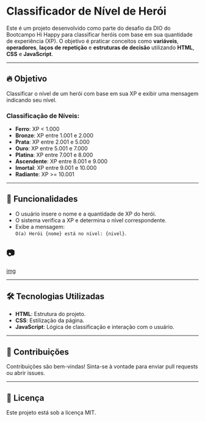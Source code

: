 # Classificador de Nível de Herói

Este é um projeto desenvolvido como parte do desafio da DIO do Bootcampo Hi Happy para classificar heróis com base em sua quantidade de experiência (XP). O objetivo é praticar conceitos como **variáveis**, **operadores**, **laços de repetição** e **estruturas de decisão** utilizando **HTML**, **CSS** e **JavaScript**.

---

## 🔥 Objetivo

Classificar o nível de um herói com base em sua XP e exibir uma mensagem indicando seu nível.

### Classificação de Níveis:

- **Ferro**: XP < 1.000
- **Bronze**: XP entre 1.001 e 2.000
- **Prata**: XP entre 2.001 e 5.000
- **Ouro**: XP entre 5.001 e 7.000
- **Platina**: XP entre 7.001 e 8.000
- **Ascendente**: XP entre 8.001 e 9.000
- **Imortal**: XP entre 9.001 e 10.000
- **Radiante**: XP >= 10.001

---

## 🚀 Funcionalidades

- O usuário insere o nome e a quantidade de XP do herói.
- O sistema verifica a XP e determina o nível correspondente.
- Exibe a mensagem:  
  `O(a) Herói {nome} está no nível: {nivel}`.

## 📷

[img](https://github.com/anahmartins/desafio-classificao-heroi/blob/main/src/tela-site-nivel-heroi.jpeg?raw=true)

---

## 🛠️ Tecnologias Utilizadas

- **HTML**: Estrutura do projeto.
- **CSS**: Estilização da página.
- **JavaScript**: Lógica de classificação e interação com o usuário.

---

## 📝 Contribuições
Contribuições são bem-vindas! Sinta-se à vontade para enviar pull requests ou abrir issues.

---

## 📜 Licença
Este projeto está sob a licença MIT.


